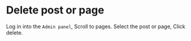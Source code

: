# Delete post or page
Log in into the `Admin panel`, Scroll to pages.
Select the post or page, Click delete.

